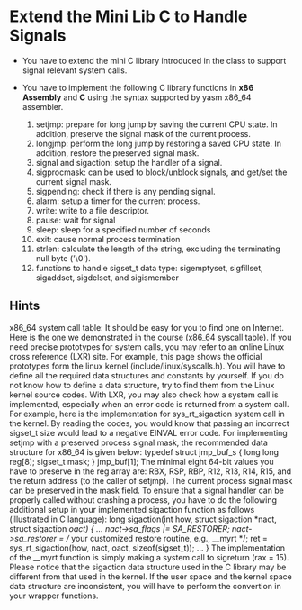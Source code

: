 # Extend the Mini Lib C to Handle Signals

- You have to extend the mini C library introduced in the class to support signal relevant system calls. 
- You have to implement the following C library functions in **x86 Assembly** and **C** using the syntax supported by yasm x86_64 assembler.

  1. setjmp: prepare for long jump by saving the current CPU state. In addition, preserve the signal mask of the current process.
  2. longjmp: perform the long jump by restoring a saved CPU state. In addition, restore the preserved signal mask.
  3. signal and sigaction: setup the handler of a signal.
  4. sigprocmask: can be used to block/unblock signals, and get/set the current signal mask.
  5. sigpending: check if there is any pending signal.
  6. alarm: setup a timer for the current process.
  7. write: write to a file descriptor.
  8. pause: wait for signal
  9. sleep: sleep for a specified number of seconds
  10. exit: cause normal process termination
  11. strlen: calculate the length of the string, excluding the terminating null byte ('\0').
  12. functions to handle sigset_t data type: sigemptyset, sigfillset, sigaddset, sigdelset, and sigismember

## Hints

x86_64 system call table: It should be easy for you to find one on Internet. Here is the one we demonstrated in the course (x86_64 syscall table).
If you need precise prototypes for system calls, you may refer to an online Linux cross reference (LXR) site. For example, this page shows the official prototypes form the linux kernel (include/linux/syscalls.h).
You will have to define all the required data structures and constants by yourself. If you do not know how to define a data structure, try to find them from the Linux kernel source codes.
With LXR, you may also check how a system call is implemented, especially when an error code is returned from a system call. For example, here is the implementation for sys_rt_sigaction system call in the kernel. By reading the codes, you would know that passing an incorrect sigset_t size would lead to a negative EINVAL error code.
For implementing setjmp with a preserved process signal mask, the recommended data structure for x86_64 is given below:
typedef struct jmp_buf_s {
	long long reg[8];
	sigset_t mask;
} jmp_buf[1];
The minimal eight 64-bit values you have to preserve in the reg array are: RBX, RSP, RBP, R12, R13, R14, R15, and the return address (to the caller of setjmp). The current process signal mask can be preserved in the mask field.
To ensure that a signal handler can be properly called without crashing a process, you have to do the following additional setup in your implemented sigaction function as follows (illustrated in C language):
long sigaction(int how, struct sigaction *nact, struct sigaction *oact) {
	...
	nact->sa_flags |= SA_RESTORER;
	nact->sa_restorer = /* your customized restore routine, e.g., __myrt */;
	ret = sys_rt_sigaction(how, nact, oact, sizeof(sigset_t));
	...
}
The implementation of the __myrt function is simply making a system call to sigreturn (rax = 15).
Please notice that the sigaction data structure used in the C library may be different from that used in the kernel. If the user space and the kernel space data structure are inconsistent, you will have to perform the convertion in your wrapper functions.
